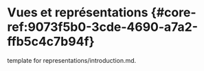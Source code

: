 # Vues et représentations {#core-ref:9073f5b0-3cde-4690-a7a2-ffb5c4c7b94f}
 
<span class="fixme template"> template for representations/introduction.md.</span>
